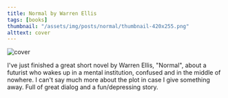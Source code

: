 ```yaml
---
title: Normal by Warren Ellis
tags: [books]
thumbnail: "/assets/img/posts/normal/thumbnail-420x255.png"
alttext: cover
---
```


![cover](/assets/img/posts/normal/normal-cover.png)

I've just finished a great short novel by Warren Ellis, "Normal", about a futurist who wakes up
in a mental institution, confused and in the middle of nowhere. I can't say much more about the
plot in case I give something away. Full of great dialog and a fun/depressing story.
